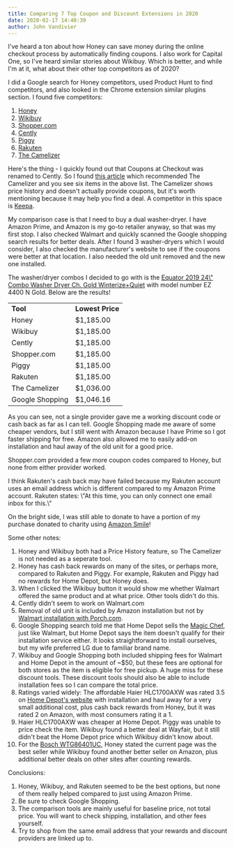 ```yaml
---
title: Comparing 7 Top Coupon and Discount Extensions in 2020
date: 2020-02-17 14:40:39
author: John Vandivier
---
```




<!-- wp:paragraph -->
<p>I've heard a ton about how Honey can save money during the online checkout process by automatically finding coupons. I also work for Capital One, so I've heard similar stories about Wikibuy. Which is better, and while I'm at it, what about their other top competitors as of 2020?</p>
<!-- /wp:paragraph -->

<!-- wp:paragraph -->
<p>I did a Google search for Honey competitors, used Product Hunt to find competitors, and also looked in the Chrome extension similar plugins section. I found five competitors:</p>
<!-- /wp:paragraph -->

<!-- wp:list {\"ordered\":true} -->
<ol><li><a href=\"https://chrome.google.com/webstore/detail/honey/bmnlcjabgnpnenekpadlanbbkooimhnj?hl=en-US\">Honey</a></li><li><a href=\"https://chrome.google.com/webstore/detail/wikibuy-from-capital-one/nenlahapcbofgnanklpelkaejcehkggg?hl=en-US\">Wikibuy</a></li><li><a href=\"https://chrome.google.com/webstore/detail/shoppercom/aaiolimgbncdaldgbbjkidiijidchhjo?hl=en\">Shopper.com</a></li><li><a href=\"https://chrome.google.com/webstore/detail/cently-coupons-at-checkou/kegphgaihkjoophpabchkmpaknehfamb?hl=en-US\">Cently</a></li><li><a href=\"https://chrome.google.com/webstore/detail/piggy-automatic-coupons-c/hfapbcheiepjppjbnkphkmegjlipojba?hl=en-US\">Piggy</a></li><li><a href=\"https://chrome.google.com/webstore/detail/rakuten-get-cash-back-for/chhjbpecpncaggjpdakmflnfcopglcmi?hl=en-US\">Rakuten</a></li><li><a href=\"https://www.androidauthority.com/save-money-online-756766/\">The Camelizer</a></li></ol>
<!-- /wp:list -->

<!-- wp:paragraph -->
<p>Here's the thing - I quickly found out that Coupons at Checkout was renamed to Cently. So I found <a href=\"https://www.androidauthority.com/save-money-online-756766/\">this article</a> which recommended The Camelizer and you see six items in the above list. The Camelizer shows price history and doesn't actually provide coupons, but it's worth mentioning because it may help you find a deal. A competitor in this space is <a href=\"https://chrome.google.com/webstore/detail/keepa-amazon-price-tracke/neebplgakaahbhdphmkckjjcegoiijjo?hl=en\">Keepa</a>.</p>
<!-- /wp:paragraph -->

<!-- wp:paragraph -->
<p>My comparison case is that I need to buy a dual washer-dryer. I have Amazon Prime, and Amazon is my go-to retailer anyway, so that was my first stop. I also checked Walmart and quickly scanned the Google shopping search results for better deals. After I found 3 washer-dryers which I would consider, I also checked the manufacturer's website to see if the coupons were better at that location. I also needed the old unit removed and the new one installed.</p>
<!-- /wp:paragraph -->

<!-- wp:paragraph -->
<p>The washer/dryer combos I decided to go with is the <a href=\"https://www.amazon.com/Equator-Compact-Washer-Dryer-Ventless-Winterize/dp/B07NYB3GB1/\">Equator 2019 24\" Combo Washer Dryer Ch. Gold Winterize+Quiet</a> with model number EZ 4400 N Gold. Below are the results!</p>
<!-- /wp:paragraph -->

<!-- wp:table {\"align\":\"wide\"} -->
<table class=\"wp-block-table alignwide\"><tbody><tr><td><strong>Tool</strong></td><td><strong>Lowest Price</strong></td></tr><tr><td>Honey</td><td>$1,185.00</td></tr><tr><td>Wikibuy</td><td>$1,185.00</td></tr><tr><td>Cently</td><td>$1,185.00</td></tr><tr><td>Shopper.com</td><td>$1,185.00</td></tr><tr><td>Piggy</td><td>$1,185.00</td></tr><tr><td>Rakuten</td><td>$1,185.00</td></tr><tr><td>The Camelizer</td><td>$1,036.00</td></tr><tr><td>Google Shopping</td><td>$1,046.16</td></tr></tbody></table>
<!-- /wp:table -->

<!-- wp:paragraph -->
<p>As you can see, not a single provider gave me a working discount code or cash back as far as I can tell. Google Shopping made me aware of some cheaper vendors, but I still went with Amazon because I have Prime so I got faster shipping for free. Amazon also allowed me to easily add-on installation and haul away of the old unit for a good price.</p>
<!-- /wp:paragraph -->

<!-- wp:paragraph -->
<p>Shopper.com provided a few more coupon codes compared to Honey, but none from either provider worked.</p>
<!-- /wp:paragraph -->

<!-- wp:paragraph -->
<p>I think Rakuten's cash back may have failed because my Rakuten account uses an email address which is different compared to my Amazon Prime account. Rakuten states: \"At this time, you can only connect one email inbox for this.\"</p>
<!-- /wp:paragraph -->

<!-- wp:paragraph -->
<p>On the bright side, I was still able to donate to have a portion of my purchase donated to charity using <a href=\"https://smile.amazon.com/\">Amazon Smile</a>!</p>
<!-- /wp:paragraph -->

<!-- wp:paragraph -->
<p>Some other notes:</p>
<!-- /wp:paragraph -->

<!-- wp:list {\"ordered\":true} -->
<ol><li>Honey and Wikibuy both had a Price History feature, so The Camelizer is not needed as a seperate tool.</li><li>Honey has cash back rewards on many of the sites, or perhaps more, compared to Rakuten and Piggy. For example, Rakuten and Piggy had no rewards for Home Depot, but Honey does.</li><li>When I clicked the Wikibuy button it would show me whether Walmart offered the same product and at what price. Other tools didn't do this.</li><li>Cently didn't seem to work on Walmart.com</li><li>Removal of old unit is included by Amazon installation but not by <a href=\"https://www.walmart.com/ip/Washer-Dryer-Installation-by-Porch-Home-Services/644232226\">Walmart installation with Porch.com</a>.</li><li>Google Shopping search told me that Home Depot sells the <a href=\"https://www.google.com/shopping/product/12390791172214671237\">Magic Chef</a>, just like Walmart, but Home Depot says the item doesn't qualify for their installation service either. It looks straightforward to install ourselves, but my wife preferred LG due to familiar brand name.</li><li>Wikibuy and Google Shopping both included shipping fees for Walmart and Home Depot in the amount of ~$50, but these fees are optional for both stores as the item is eligible for free pickup. A huge miss for these discount tools. These discount tools should also be able to include installation fees so I can compare the total price.</li><li>Ratings varied widely: The affordable Haier HLC1700AXW was rated 3.5 on <a href=\"https://www.homedepot.com/p/Haier-2-0-cu-ft-White-120-Volt-Ventless-Electric-Washer-Dryer-Combo-HLC1700AXW/300858998\">Home Depot's website</a> with installation and haul away for a very small additional cost, plus cash back rewards from Honey, but it was rated 2 on Amazon, with most consumers rating it a 1.</li><li>Haier HLC1700AXW was cheaper at Home Depot. Piggy was unable to price check the item. Wikibuy found a better deal at Wayfair, but it still didn't beat the Home Depot price which Wikibuy didn't know about.</li><li>For the <a href=\"https://www.amazon.com/dp/B010DR4RW6/ref=sspa_dk_detail_1\">Bosch WTG86401UC</a>, Honey stated the current page was the best seller while Wikibuy found another better seller on Amazon, plus additional better deals on other sites after counting rewards.</li></ol>
<!-- /wp:list -->

<!-- wp:paragraph -->
<p>Conclusions:</p>
<!-- /wp:paragraph -->

<!-- wp:list {\"ordered\":true} -->
<ol><li>Honey, Wikibuy, and Rakuten seemed to be the best options, but none of them really helped compared to just using Amazon Prime.</li><li>Be sure to check Google Shopping.</li><li>The comparison tools are mainly useful for baseline price, not total price. You will want to check shipping, installation, and other fees yourself.</li><li>Try to shop from the same email address that your rewards and discount providers are linked up to.</li></ol>
<!-- /wp:list -->